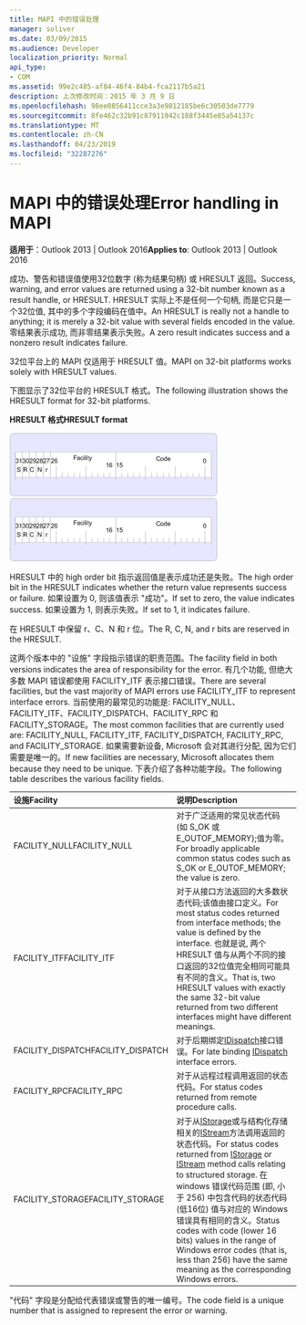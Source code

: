 ```yaml
---
title: MAPI 中的错误处理
manager: soliver
ms.date: 03/09/2015
ms.audience: Developer
localization_priority: Normal
api_type:
- COM
ms.assetid: 99e2c485-af84-46f4-84b4-fca2117b5a21
description: 上次修改时间：2015 年 3 月 9 日
ms.openlocfilehash: 98ee0856411cce3a3e9012185be6c30503de7779
ms.sourcegitcommit: 8fe462c32b91c87911942c188f3445e85a54137c
ms.translationtype: MT
ms.contentlocale: zh-CN
ms.lasthandoff: 04/23/2019
ms.locfileid: "32287276"
---
```

# <a name="error-handling-in-mapi"></a><span data-ttu-id="e802d-103">MAPI 中的错误处理</span><span class="sxs-lookup"><span data-stu-id="e802d-103">Error handling in MAPI</span></span>

<span data-ttu-id="e802d-104">**适用于**：Outlook 2013 | Outlook 2016</span><span class="sxs-lookup"><span data-stu-id="e802d-104">**Applies to**: Outlook 2013 | Outlook 2016</span></span> 
  
<span data-ttu-id="e802d-105">成功、警告和错误值使用32位数字 (称为结果句柄) 或 HRESULT 返回。</span><span class="sxs-lookup"><span data-stu-id="e802d-105">Success, warning, and error values are returned using a 32-bit number known as a result handle, or HRESULT.</span></span> <span data-ttu-id="e802d-106">HRESULT 实际上不是任何一个句柄, 而是它只是一个32位值, 其中的多个字段编码在值中。</span><span class="sxs-lookup"><span data-stu-id="e802d-106">An HRESULT is really not a handle to anything; it is merely a 32-bit value with several fields encoded in the value.</span></span> <span data-ttu-id="e802d-107">零结果表示成功, 而非零结果表示失败。</span><span class="sxs-lookup"><span data-stu-id="e802d-107">A zero result indicates success and a nonzero result indicates failure.</span></span>
  
<span data-ttu-id="e802d-108">32位平台上的 MAPI 仅适用于 HRESULT 值。</span><span class="sxs-lookup"><span data-stu-id="e802d-108">MAPI on 32-bit platforms works solely with HRESULT values.</span></span>
  
<span data-ttu-id="e802d-109">下图显示了32位平台的 HRESULT 格式。</span><span class="sxs-lookup"><span data-stu-id="e802d-109">The following illustration shows the HRESULT format for 32-bit platforms.</span></span>
  
<span data-ttu-id="e802d-110">**HRESULT 格式**</span><span class="sxs-lookup"><span data-stu-id="e802d-110">**HRESULT format**</span></span>
  
<span data-ttu-id="e802d-111">![HRESULT 格式](media/amapi_49.gif "HRESULT 格式")</span><span class="sxs-lookup"><span data-stu-id="e802d-111">![HRESULT format](media/amapi_49.gif "HRESULT format")</span></span>
  
<span data-ttu-id="e802d-112">HRESULT 中的 high order bit 指示返回值是表示成功还是失败。</span><span class="sxs-lookup"><span data-stu-id="e802d-112">The high order bit in the HRESULT indicates whether the return value represents success or failure.</span></span> <span data-ttu-id="e802d-113">如果设置为 0, 则该值表示 "成功"。</span><span class="sxs-lookup"><span data-stu-id="e802d-113">If set to zero, the value indicates success.</span></span> <span data-ttu-id="e802d-114">如果设置为 1, 则表示失败。</span><span class="sxs-lookup"><span data-stu-id="e802d-114">If set to 1, it indicates failure.</span></span>
  
<span data-ttu-id="e802d-115">在 HRESULT 中保留 r、C、N 和 r 位。</span><span class="sxs-lookup"><span data-stu-id="e802d-115">The R, C, N, and r bits are reserved in the HRESULT.</span></span>
  
<span data-ttu-id="e802d-116">这两个版本中的 "设施" 字段指示错误的职责范围。</span><span class="sxs-lookup"><span data-stu-id="e802d-116">The facility field in both versions indicates the area of responsibility for the error.</span></span> <span data-ttu-id="e802d-117">有几个功能, 但绝大多数 MAPI 错误都使用 FACILITY_ITF 表示接口错误。</span><span class="sxs-lookup"><span data-stu-id="e802d-117">There are several facilities, but the vast majority of MAPI errors use FACILITY_ITF to represent interface errors.</span></span> <span data-ttu-id="e802d-118">当前使用的最常见的功能是: FACILITY_NULL、FACILITY_ITF、FACILITY_DISPATCH、FACILITY_RPC 和 FACILITY_STORAGE。</span><span class="sxs-lookup"><span data-stu-id="e802d-118">The most common facilities that are currently used are: FACILITY_NULL, FACILITY_ITF, FACILITY_DISPATCH, FACILITY_RPC, and FACILITY_STORAGE.</span></span> <span data-ttu-id="e802d-119">如果需要新设备, Microsoft 会对其进行分配, 因为它们需要是唯一的。</span><span class="sxs-lookup"><span data-stu-id="e802d-119">If new facilities are necessary, Microsoft allocates them because they need to be unique.</span></span> <span data-ttu-id="e802d-120">下表介绍了各种功能字段。</span><span class="sxs-lookup"><span data-stu-id="e802d-120">The following table describes the various facility fields.</span></span>
  
|<span data-ttu-id="e802d-121">设施</span><span class="sxs-lookup"><span data-stu-id="e802d-121">Facility</span></span>|<span data-ttu-id="e802d-122">说明</span><span class="sxs-lookup"><span data-stu-id="e802d-122">Description</span></span>|
|:-----|:-----|
|<span data-ttu-id="e802d-123">FACILITY_NULL</span><span class="sxs-lookup"><span data-stu-id="e802d-123">FACILITY_NULL</span></span>  <br/> |<span data-ttu-id="e802d-124">对于广泛适用的常见状态代码 (如 S_OK 或 E_OUTOF_MEMORY);值为零。</span><span class="sxs-lookup"><span data-stu-id="e802d-124">For broadly applicable common status codes such as S_OK or E_OUTOF_MEMORY; the value is zero.</span></span>  <br/> |
|<span data-ttu-id="e802d-125">FACILITY_ITF</span><span class="sxs-lookup"><span data-stu-id="e802d-125">FACILITY_ITF</span></span>  <br/> |<span data-ttu-id="e802d-126">对于从接口方法返回的大多数状态代码;该值由接口定义。</span><span class="sxs-lookup"><span data-stu-id="e802d-126">For most status codes returned from interface methods; the value is defined by the interface.</span></span> <span data-ttu-id="e802d-127">也就是说, 两个 HRESULT 值与从两个不同的接口返回的32位值完全相同可能具有不同的含义。</span><span class="sxs-lookup"><span data-stu-id="e802d-127">That is, two HRESULT values with exactly the same 32-bit value returned from two different interfaces might have different meanings.</span></span>  <br/> |
|<span data-ttu-id="e802d-128">FACILITY_DISPATCH</span><span class="sxs-lookup"><span data-stu-id="e802d-128">FACILITY_DISPATCH</span></span>  <br/> |<span data-ttu-id="e802d-129">对于后期绑定[IDispatch](https://msdn.microsoft.com/library/ms221608.aspx)接口错误。</span><span class="sxs-lookup"><span data-stu-id="e802d-129">For late binding [IDispatch](https://msdn.microsoft.com/library/ms221608.aspx) interface errors.</span></span>  <br/> |
|<span data-ttu-id="e802d-130">FACILITY_RPC</span><span class="sxs-lookup"><span data-stu-id="e802d-130">FACILITY_RPC</span></span>  <br/> |<span data-ttu-id="e802d-131">对于从远程过程调用返回的状态代码。</span><span class="sxs-lookup"><span data-stu-id="e802d-131">For status codes returned from remote procedure calls.</span></span>  <br/> |
|<span data-ttu-id="e802d-132">FACILITY_STORAGE</span><span class="sxs-lookup"><span data-stu-id="e802d-132">FACILITY_STORAGE</span></span>  <br/> |<span data-ttu-id="e802d-133">对于从[IStorage](https://msdn.microsoft.com/library/aa380015%28VS.85%29.aspx)或与结构化存储相关的[IStream](https://msdn.microsoft.com/library/aa380034%28VS.85%29.aspx)方法调用返回的状态代码。</span><span class="sxs-lookup"><span data-stu-id="e802d-133">For status codes returned from [IStorage](https://msdn.microsoft.com/library/aa380015%28VS.85%29.aspx) or [IStream](https://msdn.microsoft.com/library/aa380034%28VS.85%29.aspx) method calls relating to structured storage.</span></span> <span data-ttu-id="e802d-134">在 windows 错误代码范围 (即, 小于 256) 中包含代码的状态代码 (低16位) 值与对应的 Windows 错误具有相同的含义。</span><span class="sxs-lookup"><span data-stu-id="e802d-134">Status codes with code (lower 16 bits) values in the range of Windows error codes (that is, less than 256) have the same meaning as the corresponding Windows errors.</span></span>  <br/> |
   
<span data-ttu-id="e802d-135">"代码" 字段是分配给代表错误或警告的唯一编号。</span><span class="sxs-lookup"><span data-stu-id="e802d-135">The code field is a unique number that is assigned to represent the error or warning.</span></span>
  

